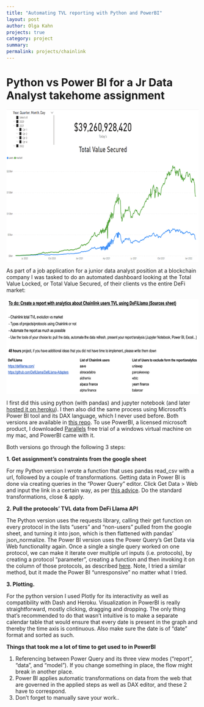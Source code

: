 ```yaml
---
title: "Automating TVL reporting with Python and PowerBI"
layout: post
author: Olga Kahn
projects: true
category: project
summary:
permalink: projects/chainlink
---
```


# Python vs Power BI for a Jr Data Analyst takehome assignment 

<img align="center" width="700" height="400" src="https://github.com/olgadk7/olgadk7.github.io/blob/bccbe93647e28a7efa5274df469b061e1296230b/assets/images/posts/chainlink/main.png">
<!-- ![png](/assets/images/posts/chainlink/main.png) -->

As part of a job application for a junior data analyst position at a blockchain company I was tasked to do an automated dashboard looking at the Total Value Locked, or Total Value Secured, of their clients vs the entire DeFi market:

<img align="center" width="700" height="150" src="https://github.com/olgadk7/olgadk7.github.io/blob/bccbe93647e28a7efa5274df469b061e1296230b/assets/images/posts/chainlink/chainlink_task1.png">

<img align="center" width="700" height="100" src="https://github.com/olgadk7/olgadk7.github.io/blob/bccbe93647e28a7efa5274df469b061e1296230b/assets/images/posts/chainlink/chainlink_task2.png">

I first did this using python (with pandas) and jupyter notebook (and later [hosted it on heroku](https://chainlink-tvl.herokuapp.com/)). I then also did the same process using Microsoft’s Power BI tool and its DAX language, which I never used before. Both versions are available in [this repo](https://github.com/olgadk7/chainlink_tvs). To use PowerBI, a licensed microsoft product, I downloaded [Parallels](https://www.parallels.com/​​) free trial of a windows virtual machine on my mac, and PowerBI came with it. 

Both versions go through the following 3 steps:

**1. Get assignment’s constraints from the google sheet**

For my Python version I wrote a function that uses pandas read_csv with a url, followed by a couple of transformations. 
Getting data in Power BI is done via creating queries in the “Power Query” editor. Click Get Data > Web and input the link in a certain way, as per [this advice](https://www.bizone.co.th/blogs/business-intelligence/part-3-connecting-power-bi-google-sheets). Do the standard transformations, close & apply. 

**2. Pull the protocols’ TVL data from DeFi Llama API**

The Python version uses the requests library, calling their get function on every protocol in the lists “users” and “non-users” pulled from the google sheet, and turning it into json, which is then flattened with pandas’ json_normalize.
The Power BI version uses the Power Query’s Get Data via Web functionality again. Once a single a single query worked on one protocol, we can make it iterate over multiple url inputs (i.e. protocols), by creating a protocol “parameter”, creating a function and then invoking it on the column of those protocols, as described [here](https://wisedatadecisions.com/2021/05/03/parameterize-an-api-request-in-power-query). Note, I tried a similar method, but it made the Power BI “unresponsive” no matter what I tried. 

**3. Plotting.**

For the python version I used Plotly for its interactivity as well as compatibility with Dash and Heroku. 
Visualization in PowerBI is really straightforward, mostly clicking, dragging and dropping. The only thing that’s recommended to do that wasn’t intuitive is to make a separate calendar table that would ensure that every date is present in the graph and thereby the time axis is continuous. Also make sure the date is of “date” format and sorted as such. 

**Things that took me a lot of time to get used to in PowerBI**
1. Referencing between Power Query and its three view modes (“report”, “data”, and “model”). If you change something in place, the flow might break in another place. 
2. Power BI applies automatic transformations on data from the web that are governed in the applied steps as well as DAX editor, and these 2 have to correspond.
3. Don’t forget to manually save your work..
